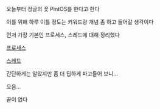 오늘부터 정글의 꽃 PintOS를 한다고 한다

이를 위해 하루 이틀 정도는 키워드랑 개념 좀 하고 들어갈 생각이다

먼저 가장 기본인 프로세스, 스레드에 대해 정리했다

[프로세스](../../reviews/week9_word/process.md)

[스레드](../../reviews/week9_word/thread.md)

간단하게는 알았지만 좀 더 딥하게 파고들어 보니...

으음...

끝이 없다

